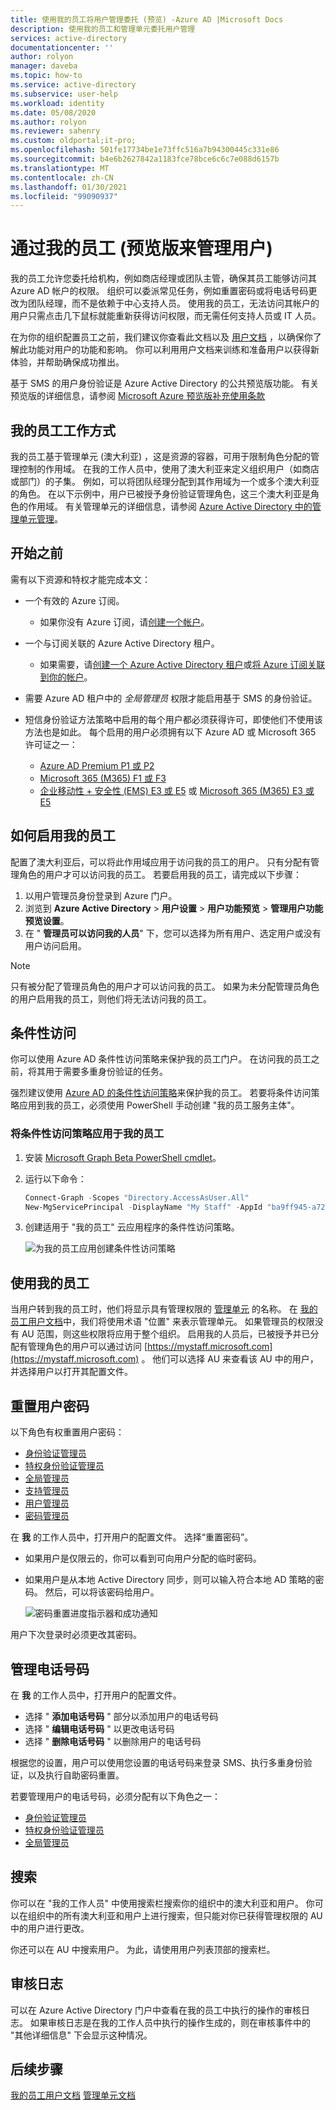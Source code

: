 ```yaml
---
title: 使用我的员工将用户管理委托 (预览) -Azure AD |Microsoft Docs
description: 使用我的员工和管理单元委托用户管理
services: active-directory
documentationcenter: ''
author: rolyon
manager: daveba
ms.topic: how-to
ms.service: active-directory
ms.subservice: user-help
ms.workload: identity
ms.date: 05/08/2020
ms.author: rolyon
ms.reviewer: sahenry
ms.custom: oldportal;it-pro;
ms.openlocfilehash: 501fe17734be1e73ffc516a7b94300445c331e86
ms.sourcegitcommit: b4e6b2627842a1183fce78bce6c6c7e088d6157b
ms.translationtype: MT
ms.contentlocale: zh-CN
ms.lasthandoff: 01/30/2021
ms.locfileid: "99090937"
---
```

# <a name="manage-your-users-with-my-staff-preview"></a>通过我的员工 (预览版来管理用户) 

我的员工允许您委托给机构，例如商店经理或团队主管，确保其员工能够访问其 Azure AD 帐户的权限。 组织可以委派常见任务，例如重置密码或将电话号码更改为团队经理，而不是依赖于中心支持人员。 使用我的员工，无法访问其帐户的用户只需点击几下鼠标就能重新获得访问权限，而无需任何支持人员或 IT 人员。

在为你的组织配置员工之前，我们建议你查看此文档以及 [用户文档](../user-help/my-staff-team-manager.md) ，以确保你了解此功能对用户的功能和影响。 你可以利用用户文档来训练和准备用户以获得新体验，并帮助确保成功推出。

基于 SMS 的用户身份验证是 Azure Active Directory 的公共预览版功能。 有关预览版的详细信息，请参阅 [Microsoft Azure 预览版补充使用条款](https://azure.microsoft.com/support/legal/preview-supplemental-terms/)

## <a name="how-my-staff-works"></a>我的员工工作方式

我的员工基于管理单元 (澳大利亚) ，这是资源的容器，可用于限制角色分配的管理控制的作用域。 在我的工作人员中，使用了澳大利亚来定义组织用户（如商店或部门）的子集。 例如，可以将团队经理分配到其作用域为一个或多个澳大利亚的角色。 在以下示例中，用户已被授予身份验证管理角色，这三个澳大利亚是角色的作用域。 有关管理单元的详细信息，请参阅 [Azure Active Directory 中的管理单元管理](administrative-units.md)。

## <a name="before-you-begin"></a>开始之前

需有以下资源和特权才能完成本文：

* 一个有效的 Azure 订阅。

  * 如果你没有 Azure 订阅，请[创建一个帐户](https://azure.microsoft.com/free/?WT.mc_id=A261C142F)。
* 一个与订阅关联的 Azure Active Directory 租户。

  * 如果需要，请[创建一个 Azure Active Directory 租户](../fundamentals/sign-up-organization.md)或[将 Azure 订阅关联到你的帐户](../fundamentals/active-directory-how-subscriptions-associated-directory.md)。
* 需要 Azure AD 租户中的 *全局管理员* 权限才能启用基于 SMS 的身份验证。
* 短信身份验证方法策略中启用的每个用户都必须获得许可，即使他们不使用该方法也是如此。 每个启用的用户必须拥有以下 Azure AD 或 Microsoft 365 许可证之一：

  * [Azure AD Premium P1 或 P2](https://azure.microsoft.com/pricing/details/active-directory/)
  * [Microsoft 365 (M365) F1 或 F3](https://www.microsoft.com/licensing/news/m365-firstline-workers)
  * [企业移动性 + 安全性 (EMS) E3 或 E5](https://www.microsoft.com/microsoft-365/enterprise-mobility-security/compare-plans-and-pricing) 或 [Microsoft 365 (M365) E3 或 E5](https://www.microsoft.com/microsoft-365/compare-microsoft-365-enterprise-plans)

## <a name="how-to-enable-my-staff"></a>如何启用我的员工

配置了澳大利亚后，可以将此作用域应用于访问我的员工的用户。 只有分配有管理角色的用户才可以访问我的员工。 若要启用我的员工，请完成以下步骤：

1. 以用户管理员身份登录到 Azure 门户。
2. 浏览到 **Azure Active Directory**  >  **用户设置**  >  **用户功能预览**  >  **管理用户功能预览设置**。
3. 在 " **管理员可以访问我的人员**" 下，您可以选择为所有用户、选定用户或没有用户访问启用。

> [!Note]
> 只有被分配了管理员角色的用户才可以访问我的员工。 如果为未分配管理员角色的用户启用我的员工，则他们将无法访问我的员工。

## <a name="conditional-access"></a>条件性访问

你可以使用 Azure AD 条件性访问策略来保护我的员工门户。 在访问我的员工之前，将其用于需要多重身份验证的任务。

强烈建议使用 [Azure AD 的条件性访问策略](../conditional-access/index.yml)来保护我的员工。 若要将条件访问策略应用到我的员工，必须使用 PowerShell 手动创建 "我的员工服务主体"。

### <a name="apply-a-conditional-access-policy-to-my-staff"></a>将条件性访问策略应用于我的员工

1. 安装 [Microsoft Graph Beta PowerShell cmdlet](https://github.com/microsoftgraph/msgraph-sdk-powershell/blob/dev/samples/0-InstallModule.ps1)。
1. 运行以下命令：

   ```powershell
   Connect-Graph -Scopes "Directory.AccessAsUser.All"
   New-MgServicePrincipal -DisplayName "My Staff" -AppId "ba9ff945-a723-4ab5-a977-bd8c9044fe61"
   ```
1. 创建适用于 "我的员工" 云应用程序的条件性访问策略。

    ![为我的员工应用创建条件性访问策略](./media/my-staff-configure/conditional-access.png)

## <a name="using-my-staff"></a>使用我的员工

当用户转到我的员工时，他们将显示具有管理权限的 [管理单元](administrative-units.md) 的名称。 在 [我的员工用户文档](../user-help/my-staff-team-manager.md)中，我们将使用术语 "位置" 来表示管理单元。 如果管理员的权限没有 AU 范围，则这些权限将应用于整个组织。 启用我的人员后，已被授予并已分配有管理角色的用户可以通过访问 [https://mystaff.microsoft.com](https://mystaff.microsoft.com) 。 他们可以选择 AU 来查看该 AU 中的用户，并选择用户以打开其配置文件。

## <a name="reset-a-users-password"></a>重置用户密码

以下角色有权重置用户密码：

- [身份验证管理员](permissions-reference.md#authentication-administrator)
- [特权身份验证管理员](permissions-reference.md#privileged-authentication-administrator)
- [全局管理员](permissions-reference.md#global-administrator)
- [支持管理员](permissions-reference.md#helpdesk-administrator)
- [用户管理员](permissions-reference.md#user-administrator)
- [密码管理员](permissions-reference.md#password-administrator)

在 **我** 的工作人员中，打开用户的配置文件。 选择“重置密码”。

- 如果用户是仅限云的，你可以看到可向用户分配的临时密码。
- 如果用户是从本地 Active Directory 同步，则可以输入符合本地 AD 策略的密码。 然后，可以将该密码给用户。

    ![密码重置进度指示器和成功通知](./media/my-staff-configure/reset-password.png)

用户下次登录时必须更改其密码。

## <a name="manage-a-phone-number"></a>管理电话号码

在 **我** 的工作人员中，打开用户的配置文件。

- 选择 " **添加电话号码** " 部分以添加用户的电话号码
- 选择 " **编辑电话号码** " 以更改电话号码
- 选择 " **删除电话号码** " 以删除用户的电话号码

根据您的设置，用户可以使用您设置的电话号码来登录 SMS、执行多重身份验证，以及执行自助密码重置。

若要管理用户的电话号码，必须分配有以下角色之一：

- [身份验证管理员](permissions-reference.md#authentication-administrator)
- [特权身份验证管理员](permissions-reference.md#privileged-authentication-administrator)
- [全局管理员](permissions-reference.md#global-administrator)

## <a name="search"></a>搜索

你可以在 "我的工作人员" 中使用搜索栏搜索你的组织中的澳大利亚和用户。 你可以在组织中的所有澳大利亚和用户上进行搜索，但只能对你已获得管理权限的 AU 中的用户进行更改。

你还可以在 AU 中搜索用户。 为此，请使用用户列表顶部的搜索栏。

## <a name="audit-logs"></a>审核日志

可以在 Azure Active Directory 门户中查看在我的员工中执行的操作的审核日志。 如果审核日志是在我的工作人员中执行的操作生成的，则在审核事件中的 "其他详细信息" 下会显示这种情况。

## <a name="next-steps"></a>后续步骤

[我的员工用户文档](../user-help/my-staff-team-manager.md) 
[管理单元文档](administrative-units.md)